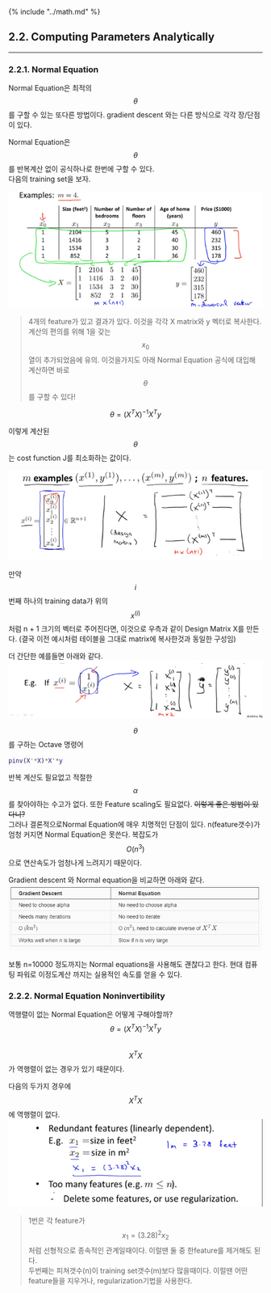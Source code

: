 {% include "../math.md" %}  

## 2.2. Computing Parameters Analytically    
---  
  
    
  
### 2.2.1. Normal Equation    
  
Normal Equation은 최적의 $$\theta$$ 를 구할 수 있는 또다른 방법이다.  gradient descent 와는 다른 방식으로 각각 장/단점이 있다.     
  
Normal Equation은 $$\theta$$ 를 반복계산 없이 공식하나로 한번에 구할 수 있다.     
다음의 training set을 보자.     
  
![](img/ne.png)    
> 4개의 feature가 있고 결과가 있다. 이것을 각각 X matrix와 y 벡터로 복사한다. 계산의 편의를 위해  1을 갖는 $$x_0$$ 열이 추가되었음에 유의. 이것을가지도 아래 Normal Equation 공식에 대입해 계산하면 바로 $$\theta$$를 구할 수 있다!    
  
$$  
\theta = (X^TX)^{-1}X^Ty    
$$  
  
이렇게 계산된 $$\theta$$ 는 cost function J를 최소화하는 값이다.     
  
![](img/ne2.png)    
  
만약 $$i$$번째 하나의 training data가 위의 $$x^{(i)}$$ 처럼 n + 1 크기의 벡터로 주어진다면, 이것으로 우측과 같이 Design Matrix X를 만든다. (결국 이전 예시처럼 테이블을 그대로 matrix에 복사한것과 동일한 구성임)    
  
더 간단한 예를들면 아래와 같다.    
![](img/ne3.png)    
  
$$\theta$$ 를 구하는 Octave 명령어    
  
```matlab    
pinv(X'*X)*X'*y    
```  
  
반복 계산도 필요없고 적절한 $$\alpha$$를 찾아야하는 수고가 없다. 또한 Feature scaling도 필요없다. ~~이렇게 좋은 방법이 있다니?~~    
그러나 결론적으로Normal Equation에 매우 치명적인 단점이 있다. n(feature갯수)가 엄청 커지면 Normal Equation은 못쓴다. 복잡도가 $$O(n^3)$$ 으로 연산속도가 엄청나게 느려지기 때문이다.     
  
Gradient descent 와 Normal equation을 비교하면 아래와 같다.     
![](img/ne34.png)    
  
보통 n=10000 정도까지는 Normal equations을 사용해도 괜찮다고 한다. 현대 컴퓨팅 파워로 이정도계산 까지는 실용적인 속도를 얻을 수 있다.     
  
  
### 2.2.2. Normal Equation Noninvertibility    
  
역행렬이 없는 Normal Equation은 어떻게 구해야할까?    
$$  
\theta = (X^TX)^{-1}X^Ty    
$$  
$$X^TX$$ 가 역행렬이 없는 경우가 있기 때문이다.     
  
다음의 두가지 경우에 $$X^TX$$ 에 역행렬이 없다.     
![](img/ne5.png)    
> 1번은 각 feature가 $$x_1 = (3.28)^2x_2$$ 처럼 선형적으로 종속적인 관계일때이다. 이럴땐 둘 중 한feature를 제거해도 된다.    
> 두번째는 피쳐갯수(n)이 training set갯수(m)보다 많을때이다. 이럴땐 어떤 feature들을 지우거나, regularization기법을 사용한다.      
  
    
  
